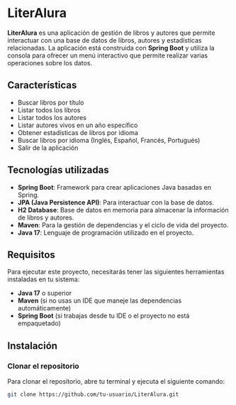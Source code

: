 # LiterAlura

**LiterAlura** es una aplicación de gestión de libros y autores que permite interactuar con una base de datos de libros, autores y estadísticas relacionadas. La aplicación está construida con **Spring Boot** y utiliza la consola para ofrecer un menú interactivo que permite realizar varias operaciones sobre los datos.

## Características

- Buscar libros por título
- Listar todos los libros
- Listar todos los autores
- Listar autores vivos en un año específico
- Obtener estadísticas de libros por idioma
- Buscar libros por idioma (Inglés, Español, Francés, Portugués)
- Salir de la aplicación

## Tecnologías utilizadas

- **Spring Boot**: Framework para crear aplicaciones Java basadas en Spring.
- **JPA (Java Persistence API)**: Para interactuar con la base de datos.
- **H2 Database**: Base de datos en memoria para almacenar la información de libros y autores.
- **Maven**: Para la gestión de dependencias y el ciclo de vida del proyecto.
- **Java 17**: Lenguaje de programación utilizado en el proyecto.

## Requisitos

Para ejecutar este proyecto, necesitarás tener las siguientes herramientas instaladas en tu sistema:

- **Java 17** o superior
- **Maven** (si no usas un IDE que maneje las dependencias automáticamente)
- **Spring Boot** (si trabajas desde tu IDE o el proyecto no está empaquetado)

## Instalación

### Clonar el repositorio

Para clonar el repositorio, abre tu terminal y ejecuta el siguiente comando:

```bash
git clone https://github.com/tu-usuario/LiterAlura.git
